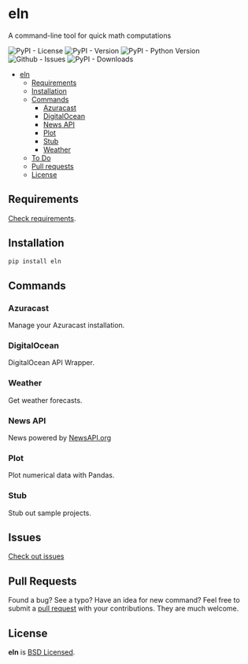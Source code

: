 # eln

A command-line tool for quick math computations

![PyPI - License](https://img.shields.io/pypi/l/eln)
![PyPI - Version](https://img.shields.io/pypi/v/eln)
![PyPI - Python Version](https://img.shields.io/pypi/pyversions/eln)
![Github - Issues](https://img.shields.io/github/issues/lehvitus/eln)
![PyPI - Downloads](https://img.shields.io/pypi/dm/eln)

- [eln](#eln)
    - [Requirements](#requirements)
    - [Installation](#installation)
    - [Commands](#commands)
        - [Azuracast](#azuracast)
        - [DigitalOcean](#digitalocean)
        - [News API](#news-api)
        - [Plot](#plot)
        - [Stub](#stub)
        - [Weather](#weather)
    - [To Do](#issues)
    - [Pull requests](#pull-requests)
    - [License](#license)

## Requirements
[Check requirements](Pipfile).

## Installation
```bash
pip install eln
```

## Commands

### Azuracast
Manage your Azuracast installation.

### DigitalOcean
DigitalOcean API Wrapper.

### Weather
Get weather forecasts.

### News API
News powered by [NewsAPI.org](https://newsapi.org)

### Plot
Plot numerical data with Pandas.

### Stub
Stub out sample projects.

## Issues
[Check out issues](https://github.com/lehvitus/eln/issues)

## Pull Requests
Found a bug? See a typo? Have an idea for new command? 
Feel free to submit a [pull request](https://github.com/lehvitus/eln/issues)
with your contributions. They are much welcome.


## License
**eln** is [BSD Licensed](LICENSE.txt).